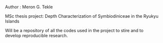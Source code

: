 Author : Meron G. Tekle

MSc thesis project: Depth Characterization of Symbiodiniceae in the Ryukyu Islands

Will be a repository of all the codes used in the project to stire and to develop reproducible research.

